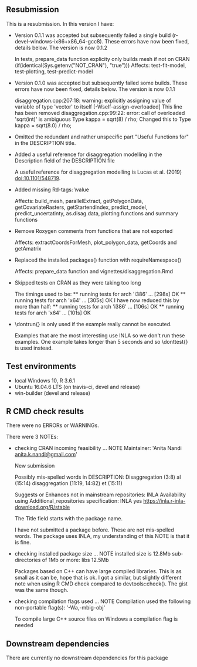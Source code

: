## Resubmission
This is a resubmission. In this version I have:

* Version 0.1.1 was accepted but subsequently failed a single build (r-devel-windows-ix86+x86_64-gcc8). These errors have now been fixed, details below. The version is now 0.1.2

  In tests, prepare_data function explicity only builds mesh if not on CRAN (if(identical(Sys.getenv("NOT_CRAN"), "true")))
  Affects: test-fit-model, test-plotting, test-predict-model
  
* Version 0.1.0 was accepted but subsequently failed some builds. These errors have now been fixed, details below. The version is now 0.1.1

  disaggregation.cpp:207:18: warning: explicitly assigning value of variable of type 'vector<Type>' to itself [-Wself-assign-overloaded]
  This line has been removed
  disaggregation.cpp:99:22: error: call of overloaded 'sqrt(int)' is ambiguous
    Type kappa = sqrt(8) / rho;
  Changed this to Type kappa = sqrt(8.0) / rho;

* Omitted the redundant and rather unspecific part "Useful Functions for" in the DESCRIPTION title.

* Added a useful reference for disaggregation modelling in the Description field of the DESCRIPTION file

  A useful reference for disaggregation modelling is Lucas et al. (2019) <doi:10.1101/548719>.
  
* Added missing Rd-tags: \value
  
  Affects: build_mesh, parallelExtract, getPolygonData, getCovariateRasters, getStartendindex, predict_model, predict_uncertatinty,
  as.disag.data, plotting functions and summary functions

* Remove Roxygen comments from functions that are not exported
  
  Affects: extractCoordsForMesh, plot_polygon_data, getCoords and getAmatrix

* Replaced the installed.packages() function with requireNamespace()
  
  Affects: prepare_data function and vignettes/disaggregation.Rmd

* Skipped tests on CRAN as they were taking too long

  The timings used to be:
  ** running tests for arch 'i386' ... [298s] OK
  ** running tests for arch 'x64' ... [305s] OK
  I have now reduced this by more than half:
  ** running tests for arch 'i386' ... [106s] OK
  ** running tests for arch 'x64' ... [101s] OK

* \dontrun{} is only used if the example really cannot be executed. 

  Examples that are the most interesting use INLA so we don't run these examples. 
  One example takes longer than 5 seconds and so \donttest{} is used instead.

## Test environments
* local Windows 10, R 3.6.1
* Ubuntu 16.04.6 LTS (on travis-ci, devel and release) 
* win-builder (devel and release)

## R CMD check results
There were no ERRORs or WARNINGs. 

There were 3 NOTEs:

* checking CRAN incoming feasibility ... NOTE
  Maintainer: 'Anita Nandi <anita.k.nandi@gmail.com>'

  New submission

  Possibly mis-spelled words in DESCRIPTION:
    Disaggregation (3:8)
    al (15:14)
    disaggregation (11:19, 14:82)
    et (15:11)

  Suggests or Enhances not in mainstream repositories:
    INLA
  Availability using Additional_repositories specification:
    INLA   yes   https://inla.r-inla-download.org/R/stable

  The Title field starts with the package name.
  
  I have not submitted a package before. These are not mis-spelled words. The package uses INLA, my understanding of this NOTE is that it is fine.

* checking installed package size ... NOTE
    installed size is 12.8Mb
    sub-directories of 1Mb or more:
      libs  12.5Mb

  Packages based on C++ can have large compiled libraries. This is as small as it can be, hope that is ok. I got a similar, but slightly different note when using R CMD check compared to devtools::check(). The gist was the same though.

* checking compilation flags used ... NOTE
  Compilation used the following non-portable flag(s):
    '-Wa,-mbig-obj'
    
  To compile large C++ source files on Windows a compilation flag is needed

## Downstream dependencies
There are currently no downstream dependencies for this package